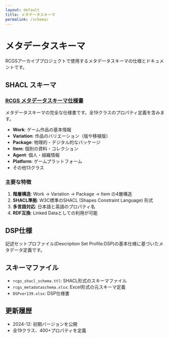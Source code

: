 ```yaml
---
layout: default
title: メタデータスキーマ
permalink: /schema/
---
```


# メタデータスキーマ

RCGSアーカイブプロジェクトで使用するメタデータスキーマの仕様とドキュメントです。

## SHACL スキーマ

### [RCGS メタデータスキーマ仕様書](rcgs_schema_specification)
メタデータスキーマの完全な仕様書です。全19クラスのプロパティ定義を含みます。

- **Work**: ゲーム作品の基本情報
- **Variation**: 作品のバリエーション（版や移植版）
- **Package**: 物理的・デジタル的なパッケージ
- **Item**: 個別の資料・コレクション
- **Agent**: 個人・組織情報
- **Platform**: ゲームプラットフォーム
- その他13クラス

### 主要な特徴

1. **階層構造**: Work → Variation → Package → Item の4層構造
2. **SHACL準拠**: W3C標準のSHACL (Shapes Constraint Language) 形式
3. **多言語対応**: 日本語と英語のプロパティ名
4. **RDF互換**: Linked Dataとしての利用が可能

## DSP仕様

記述セットプロファイル(Description Set Profile:DSP)の基本仕様に基づいたメタデータ定義です。

## スキーマファイル

- `rcgs_shacl_schema.ttl`: SHACL形式のスキーマファイル
- `rcgs_metadataschema.xlsx`: Excel形式の元スキーマ定義
- `DSPver139.xlsx`: DSP仕様書

## 更新履歴

- 2024-12: 初期バージョンを公開
- 全19クラス、400+プロパティを定義
